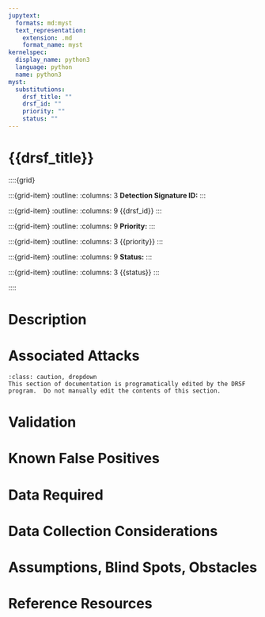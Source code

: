 ```yaml
---
jupytext:
  formats: md:myst
  text_representation:
    extension: .md
    format_name: myst
kernelspec:
  display_name: python3
  language: python
  name: python3
myst:
  substitutions:
    drsf_title: ""
    drsf_id: ""
    priority: ""
    status: ""
---
```


# {{drsf_title}}

::::{grid}

:::{grid-item}
:outline:
:columns: 3
**Detection Signature ID:**
:::

:::{grid-item}
:outline:
:columns: 9
{{drsf_id}}
:::

:::{grid-item}
:outline:
:columns: 9
**Priority:**
:::

:::{grid-item}
:outline:
:columns: 3
{{priority}}
:::

:::{grid-item}
:outline:
:columns: 9
**Status:**
:::

:::{grid-item}
:outline:
:columns: 3
{{status}}
:::

::::

# Description

# Associated Attacks

```{admonition} Automated Documentation Section
:class: caution, dropdown
This section of documentation is programatically edited by the DRSF program.  Do not manually edit the contents of this section.
```

# Validation

# Known False Positives

# Data Required

# Data Collection Considerations

# Assumptions, Blind Spots, Obstacles

# Reference Resources
